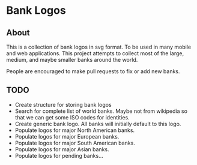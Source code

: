 # Bank Logos
## About
This is a collection of bank logos in svg format. To be used in many mobile and web applications.
This project attempts to collect most of the large, medium, and maybe smaller banks around the world.

People are encouraged to make pull requests to fix or add new banks.

## TODO
- Create structure for storing bank logos
- Search for complete list of world banks. Maybe not from wikipedia so that we can get some ISO codes for identities.
- Create generic bank logo. All banks will initially default to this logo.
- Populate logos for major North American banks.
- Populate logos for major European banks.
- Populate logos for major South American banks.
- Populate logos for major Asian banks.
- Populate logos for pending banks...
